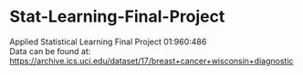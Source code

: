 # Stat-Learning-Final-Project
Applied Statistical Learning Final Project 01:960:486 <br> 
Data can be found at: https://archive.ics.uci.edu/dataset/17/breast+cancer+wisconsin+diagnostic
